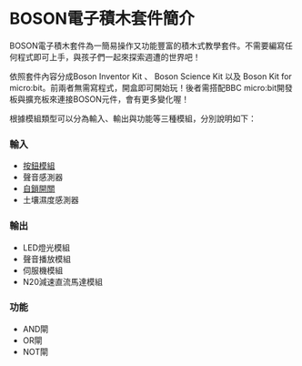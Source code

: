 # BOSON電子積木套件簡介

BOSON電子積木套件為一簡易操作又功能豐富的積木式教學套件。不需要編寫任何程式即可上手，與孩子們一起來探索週遭的世界吧！

依照套件內容分成Boson Inventor Kit 、 Boson Science Kit 以及 Boson Kit for micro:bit。前兩者無需寫程式，開盒即可開始玩！後者需搭配BBC micro:bit開發板與擴充板來連接BOSON元件，會有更多變化喔！

根據模組類型可以分為輸入、輸出與功能等三種模組，分別說明如下：

### 輸入

* [按鈕模組](https://cavedu.gitbook.io/boson/button_module)
* 聲音感測器
* [自鎖開關](https://cavedu.gitbook.io/boson/self_locking_switch)
* 土壤濕度感測器

### 輸出

* LED燈光模組
* 聲音播放模組
* 伺服機模組
* N20減速直流馬達模組

### 功能

* AND閘
* OR閘
* NOT閘



